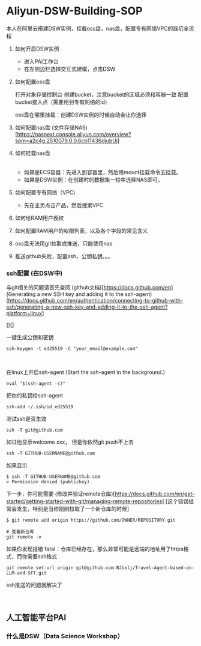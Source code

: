 # Aliyun-DSW-Building-SOP
本人在阿里云搭建DSW实例，挂载oss盘，nas盘，配置专有网络VPC的踩坑全流程



1. 如何开启DSW实例

   - 进入PAI工作台
   - 在左侧边栏选择交互式建模，点击DSW

1. 如何配置oss盘

   打开对象存储控制台
   创建bucket，注意bucket的区域必须和容器一致
   配置bucket接入点（需要用到专有网络的id）

   oss盘在哪里挂载：创建DSW实例的时候自动会让你选择

3. 如何配置nas盘
   (文件存储NAS)[https://nasnext.console.aliyun.com/overview?spm=a2c4g.2510079.0.0.6cb11436djubUj]
   
4. 如何挂载nas盘

   <br>
   
   - 如果是ECS容器：先进入到容器里，然后用mount挂载命令去挂载。
   - 如果是DSW实例：在创建时的数据集一栏中选择NAS即可。

6. 如何配置专有网络（VPC）
    - 先在主页点击产品，然后搜索VPC

8. 如何给RAM用户授权

9. 如何配置RAM用户的权限列表，以及各个字段的常见含义

1. oss盘无法用git拉取或推送，只能使用nas

1. 推送github失败，配置ssh，公钥私钥。。。



### ssh配置 (在DSW中)
与git相关的问题请首先查阅 (github文档)[https://docs.github.com/en]
(Generating a new SSH key and adding it to the ssh-agent)[https://docs.github.com/en/authentication/connecting-to-github-with-ssh/generating-a-new-ssh-key-and-adding-it-to-the-ssh-agent?platform=linux]

()[]

一键生成公钥和密钥
```shell
ssh-keygen -t ed25519 -C "your_email@example.com"
```

<br>

在linux上开启ssh-agent (Start the ssh-agent in the background.)
```shell
eval "$(ssh-agent -s)"
```


把你的私钥给ssh-agent
```shell
ssh-add ~/.ssh/id_ed25519

```

测试ssh是否生效
```shell
ssh -T git@github.com
```

如过他显示welcome xxx， 但是你依然git push不上去
```shell
ssh -T GITHUB-USERNAME@github.com
```
如果显示
```shell
$ ssh -T GITHUB-USERNAME@github.com
> Permission denied (publickey).
```

下一步，你可能需要 (修改并验证remote仓库)[https://docs.github.com/en/get-started/getting-started-with-git/managing-remote-repositories]
[这个错误经常会发生，特别是当你刚刚拉取了一个新仓库的时候]
```shell
$ git remote add origin https://github.com/OWNER/REPOSITORY.git

# 查看新仓库
git remote -v
```

如果你发现报错 fatal：仓库已经存在，那么非常可能是远端的地址用了https格式，而你需要ssh格式
```shell
git remote set-url origin git@github.com:NJUxlj/Travel-Agent-based-on-LLM-and-SFT.git
```

ssh推送的问题就解决了




<br>

## 人工智能平台PAI

### 什么是DSW（Data Science Workshop）
